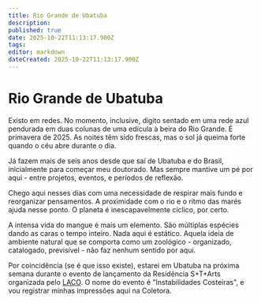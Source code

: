 ```yaml
---
title: Rio Grande de Ubatuba
description: 
published: true
date: 2025-10-22T11:13:17.900Z
tags: 
editor: markdown
dateCreated: 2025-10-22T11:13:17.900Z
---
```


# Rio Grande de Ubatuba

Existo em redes. No momento, inclusive, digito sentado em uma rede azul pendurada em duas colunas de uma edícula à beira do Rio Grande. É primavera de 2025. As noites têm sido frescas, mas o sol já queima forte quando o céu abre durante o dia.

Já fazem mais de seis anos desde que saí de Ubatuba e do Brasil, inicialmente para começar meu doutorado. Mas sempre mantive um pé por aqui - entre projetos, eventos, e períodos de reflexão.

Chego aqui nesses dias com uma necessidade de respirar mais fundo e reorganizar pensamentos. A proximidade com o rio e o ritmo das marés ajuda nesse ponto. O planeta é inescapavelmente cíclico, por certo.

A intensa vida do mangue é mais um elemento. São múltiplas espécies dando as caras o tempo inteiro. Nada aqui é estático. Aquela ideia de ambiente natural que se comporta como um zoológico - organizado, catalogado, previsível - não faz nenhum sentido por aqui.

Por coincidência (se é que isso existe), estarei em Ubatuba na próxima semana durante o evento de lançamento da Residência S+T+Arts organizada pelo [LACO](/projetos/coletora/pt/laco). O nome do evento é "Instabilidades Costeiras", e vou registrar minhas impressões aqui na Coletora.